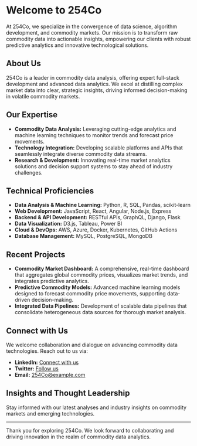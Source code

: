 # Welcome to 254Co

At 254Co, we specialize in the convergence of data science, algorithm development, and commodity markets. Our mission is to transform raw commodity data into actionable insights, empowering our clients with robust predictive analytics and innovative technological solutions.

## About Us

254Co is a leader in commodity data analysis, offering expert full-stack development and advanced data analytics. We excel at distilling complex market data into clear, strategic insights, driving informed decision-making in volatile commodity markets.

## Our Expertise

- **Commodity Data Analysis:** Leveraging cutting-edge analytics and machine learning techniques to monitor trends and forecast price movements.
- **Technology Integration:** Developing scalable platforms and APIs that seamlessly integrate diverse commodity data streams.
- **Research & Development:** Innovating real-time market analytics solutions and decision support systems to stay ahead of industry challenges.

## Technical Proficiencies

- **Data Analysis & Machine Learning:** Python, R, SQL, Pandas, scikit-learn
- **Web Development:** JavaScript, React, Angular, Node.js, Express
- **Backend & API Development:** RESTful APIs, GraphQL, Django, Flask
- **Data Visualization:** D3.js, Tableau, Power BI
- **Cloud & DevOps:** AWS, Azure, Docker, Kubernetes, GitHub Actions
- **Database Management:** MySQL, PostgreSQL, MongoDB

## Recent Projects

- **Commodity Market Dashboard:** A comprehensive, real-time dashboard that aggregates global commodity prices, visualizes market trends, and integrates predictive analytics.
- **Predictive Commodity Models:** Advanced machine learning models designed to forecast commodity price movements, supporting data-driven decision-making.
- **Integrated Data Pipelines:** Development of scalable data pipelines that consolidate heterogeneous data sources for thorough market analysis.

## Connect with Us

We welcome collaboration and dialogue on advancing commodity data technologies. Reach out to us via:

- **LinkedIn:** [Connect with us](https://www.linkedin.com/in/254Co)
- **Twitter:** [Follow us](https://twitter.com/254Co)
- **Email:** [254Co@example.com](mailto:254Co@example.com)

## Insights and Thought Leadership

Stay informed with our latest analyses and industry insights on commodity markets and emerging technologies.

---

Thank you for exploring 254Co. We look forward to collaborating and driving innovation in the realm of commodity data analytics.
